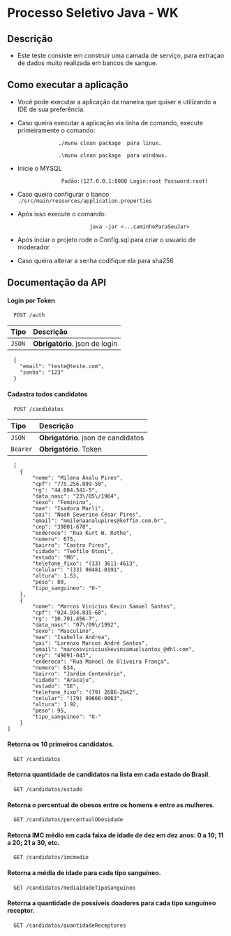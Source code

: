 # Processo Seletivo Java - WK

## Descrição 

- Este teste consiste em construir uma camada de serviço, para extraçao de dados muito realizada em bancos de sangue.


## Como executar a aplicação 

- Você pode executar a aplicação da maneira que quiser e utilizando a IDE de sua preferência. 
- Caso queira executar a aplicação via linha de comando, execute primeiramente o comando:

                   ./mvnw clean package  para linux.

                   .\mvnw clean package  para windows.

- Inicie o MYSQL
  
                    Padão:(127.0.0.1:8080 Login:root Password:root)
  
- Caso queira configurar o banco `./src/main/resources/application.properties`

- Após isso execute o comando: 

                             java -jar <...caminhoParaSeuJar>

- Após inciar o projeto rode o Config.sql para criar o usuario de moderador
- Caso queira alterar a senha codifique ela para sha256
                             
## Documentação da API

#### Login por Token

```http
  POST /auth
```

 | Tipo       | Descrição                           |
 :--------- | :---------------------------------- |
 | `JSON` | **Obrigatório**. json de login |

```
  {
    "email": "teste@teste.com",
    "senha": "123"
  }
```


#### Cadastra todos candidatos

```http
  POST /candidatos
```


 | Tipo       | Descrição                           |         
 :--------- | :---------------------------------- | 
 | `JSON` | **Obrigatório**. json de candidatos | 
 | `Bearer`| **Obrigatório**. Token|


```
  [
	{
		"nome": "Milena Analu Pires",
		"cpf": "775.256.099-50",
		"rg": "44.084.541-5",
		"data_nasc": "23\/05\/1964",
		"sexo": "Feminino",
		"mae": "Isadora Marli",
		"pai": "Noah Severino César Pires",
		"email": "mmilenaanalupires@keffin.com.br",
		"cep": "39801-678",
		"endereco": "Rua Kurt W. Rothe",
		"numero": 675,
		"bairro": "Castro Pires",
		"cidade": "Teófilo Otoni",
		"estado": "MG",
		"telefone_fixo": "(33) 3611-4613",
		"celular": "(33) 98481-0191",
		"altura": 1.53,
		"peso": 80,
		"tipo_sanguineo": "O-"
	},
	{
		"nome": "Marcos Vinicius Kevin Samuel Santos",
		"cpf": "024.934.035-68",
		"rg": "10.701.456-7",
		"data_nasc": "07\/09\/1992",
		"sexo": "Masculino",
		"mae": "Isabella Andrea",
		"pai": "Lorenzo Marcos André Santos",
		"email": "marcosviniciuskevinsamuelsantos_@dhl.com",
		"cep": "49091-043",
		"endereco": "Rua Manoel de Oliveira França",
		"numero": 634,
		"bairro": "Jardim Centenário",
		"cidade": "Aracaju",
		"estado": "SE",
		"telefone_fixo": "(79) 2686-2642",
		"celular": "(79) 99666-0063",
		"altura": 1.92,
		"peso": 95,
		"tipo_sanguineo": "O-"
	}
]
```

#### Retorna os 10 primeiros candidatos.

```http
  GET /candidatos
```

#### Retorna quantidade de candidatos na lista em cada estado do Brasil.

```http
  GET /candidatos/estado
```

#### Retorna o percentual de obesos entre os homens e entre as mulheres.
```http
  GET /candidatos/percentualObesidade
```

#### Retorna IMC médio em cada faixa de idade de dez em dez anos: 0 a 10; 11 a 20; 21 a 30, etc.

```http
  GET /candidatos/imcmedio
```

#### Retorna a média de idade para cada tipo sanguíneo.

```http
  GET /candidatos/mediaIdadeTipoSanguineo
```

#### Retorna a quantidade de possíveis doadores para cada tipo sanguíneo receptor.

```http
  GET /candidatos/quantidadeReceptores
```


